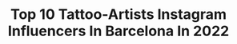 ---
title: Top 10 Tattoo-Artists Instagram Influencers In Barcelona In 2022
description: >-
  Find top tattoo-artists Instagram influencers in Barcelona in 2022. Most popular hashtags: #barcelona #tattoo #barcelonatattoo #traditionaltattoo.
platform: Instagram
hits: 54
text_top: See the most popular Instagram influencers on inBeat.
text_bottom: Our database holds 54 Instagram influencers like this in Barcelona, Spain for you to connect with.
profiles:
  - username: "javierobregon.art"
    fullname: >-
      Javier Obregon
    bio: >-
      •Tattoo Artist• BARCELONA FAMILY ART TATTOO • BioArt - Biomech - Black & Grey - Dark • 📩TATTOO@JAVIEROBREGON.COM📩
    location: "Spain"
    followers: 33982
    engagement: 166
    commentsToLikes: 0.041145
    id: ck5c05w5ssi8c0i11u40bg72b
    verified: false
    hashtags: "#espa, #procreate, #biomechanicaltattoos, #espan"
  - username: "lembruixtattoopiercing"
    fullname: >-
      🔥Lembruix Tattoo & Piercing🔥
    bio: >-
      WALK INS WELCOME c/boqueria nª18 barcelona Tel:933011163 whatsapp:676912198 ⏰horario de lunes a sábados de 10:30hs a 20:30hs 🛠since 1993🛠
    location: "Spain"
    followers: 35961
    engagement: 42
    commentsToLikes: 0.012513
    id: ck5q7pj0j2kkq0i11ycw0buzq
    verified: false
    hashtags: "#inkedmag, #tattoodo, #oldlinea, #tradworkerssubmission"
  - username: "daniluz21"
    fullname: >-
      Daniel luzardo 👽
    bio: >-
      TATTOO ARTIST 📍Barcelona-España 🇻🇪🇪🇸 WHATSAPP: APPOINTMENTS +34653667275
    location: "Spain"
    followers: 120061
    engagement: 312
    commentsToLikes: 0.022286
    id: ck0tyio2zmzls0i190sz5elqw
    verified: false
    hashtags: "#barcelona, #ink, #realistictattoo, #inked"
  - username: "javi23lopez"
    fullname: >-
      🅙 🅐 🅥 🅘 🅔 🅡  ╳  🅛 🅞 🅟 🅔 🅩
    bio: >-
      📸| Content Creator #brands 👨‍⚕️| Doc NEUROFISIO ✘ | Familly @bluebananabrand ⚡️| 🅝 ╳ 🅘 @north.ink 👕| Founder @brandsadict 🖊| Tattoo Colector
    location: "Spain"
    followers: 49622
    engagement: 254
    commentsToLikes: 0.205529
    id: ck6tzzfficr3y0j71rgsabxhg
    verified: false
    hashtags: "#mylook, #sorteo, #life, #hot"
  - username: "iamadrianvillalba"
    fullname: >-
      human.
    bio: >-
      Colaboraciones 👇🏾 iamadrianvillalba@gmail.com Hand poke tattoo @brokendotss Canary Islands, 📍Valencia
    location: "Spain"
    followers: 37410
    engagement: 125
    commentsToLikes: 0.018974
    id: ck8syyb69mhn20j78doc2ur5a
    verified: false
    hashtags: "#beach, #surfing, #ibiza, #lifestyle"
  - username: "maruhrz"
    fullname: >-
      𝙈𝙖𝙧𝙪 𝙍𝙯 ✨
    bio: >-
      ✏️ Tattoo Artist & Illustrator 📍 Barcelona ~ Valladolid 💌 @seny_tattoos 📪 maruhrz@gmail.com ✨@maryarzz
    location: "Spain"
    followers: 6115
    engagement: 495
    commentsToLikes: 0.039205
    id: ck6ucwkmrhukl0j71zqu7ypxv
    verified: false
    hashtags: "#covid19, #traditionalartist, #ballpitmag, #procreate"
  - username: "lea_ht2"
    fullname: >-
      ⚜️LEA⚜️ NEOUVEAU TATTOOS⚜️
    bio: >-
      @blackship.bcn Barcelona, Spain. ➖BOOKINGS OPEN➖ @inkjecta@meaculpairons@sumuntattoo@noequintillan 📩 leahtattooerinfo@gmail.com
    location: "Spain"
    followers: 88132
    engagement: 258
    commentsToLikes: 0.018012
    id: ck0u7ovsj5ayk0i19bdou97e6
    verified: false
    hashtags: "#neotraditionaltattoo, #neotraditionalspain, #volttattoo, #inkjectapro"
  - username: "zrako.animal"
    fullname: >-
      Xavi | Animal Tattoos
    bio: >-
      🌱Vegan Animalist Tattoo Artist 📍Currently in Barcelona 💸Most of tattoo benefits goes to save wildlife🦏 💚Your tattoo can help nature #savinknature
    location: "Spain"
    followers: 7343
    engagement: 533
    commentsToLikes: 0.155503
    id: ckaoypj8aii6m0i7814725xkf
    verified: false
    hashtags: "#veganartist, #veganart, #fanartdrawing, #thebestspaintattooartists"
  - username: "kibas_barcelona"
    fullname: >-
      
    bio: >-
      Inglorious Tattoo Artist 🌐 Based in Barcelona 📍 Info and Booking: DM📮
    location: "Spain"
    followers: 9844
    engagement: 789
    commentsToLikes: 0.013067
    id: ck0u61cie0o4a0i19ea9yqndi
    verified: false
    hashtags: ""
  - username: "facundovalle"
    fullname: >-
      Barcelona tattoo
    bio: >-
      🕷Tatuajes solidos y limpios 🕷 Tatuando en #barcelona abierto a guest!!! consultas raku_sk8@hotmail.com o dm @facundovalle
    location: "Spain"
    followers: 6678
    engagement: 358
    commentsToLikes: 0.044032
    id: ck15uc6r1mfqw0i19mezg3cjo
    verified: false
    hashtags: "#boldlines, #tattooworkers, #tattooflash, #argentina"
---